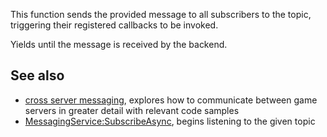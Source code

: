 This function sends the provided message to all subscribers to the topic, triggering their registered callbacks to be invoked.

Yields until the message is received by the backend.

See also
--------

*   [cross server messaging](https://developer.roblox.com/en-us/articles/cross-server-messaging), explores how to communicate between game servers in greater detail with relevant code samples
*   [MessagingService:SubscribeAsync](https://developer.roblox.com/en-us/api-reference/function/MessagingService/SubscribeAsync), begins listening to the given topic